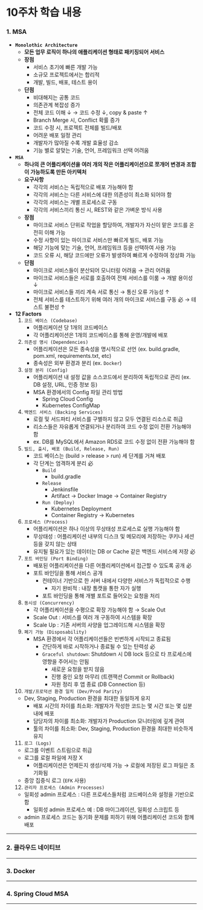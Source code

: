 # 10주차 학습 내용

### 1. MSA
  + **`Monolothic Architecture`**
    + **모든 업무 로직이 하나의 애플리케이션 형태로 패키징되어 서비스**
    + **장점**
      + 서비스 초기에 빠른 개발 가능
      + 소규모 프로젝트에서는 합리적
      + 개발, 빌드, 배포, 테스트 용이
    + **단점**
      + 비대해지는 공통 코드
      + 의존관계 복잡성 증가
      + 전체 코드 이해 ↓ &rarr; 코드 수정 ↓, copy & paste ↑
      + Branch Merge 시, Conflict 확률 증가
      + 코드 수정 시, 프로젝트 전체를 빌드/배포
      + 어려운 배포 일정 관리
      + 개발자가 많아질 수록 개발 효율성 감소
      + 기능 별로 알맞는 기술, 언어, 프레임워크 선택 어려움
  + **`MSA`**
    + **하나의 큰 어플리케이션을 여러 개의 작은 어플리케이션으로 쪼개어 변경과 조합이 가능하도록 만든 아키텍처**
    + **요구사항**
      + 각각의 서비스는 독립적으로 배포 가능해야 함
      + 각각의 서비스는 다른 서비스에 대한 의존성이 최소화 되어야 함
      + 각각의 서비스는 개별 프로세스로 구동
      + 각각의 서비스끼리 통신 시, REST와 같은 가벼운 방식 사용
    + **장점**
      + 마이크로 서비스 단위로 작업을 할당하여, 개발자가 자신이 맡은 코드를 온전히 이해 가능
      + 수정 사항이 있는 마이크로 서비스만 빠르게 빌드, 배포 가능
      + 해당 기능에 맞는 기술, 언어, 프레임워크 등을 선택하여 사용 가능
      + 코드 오류 시, 해당 코드에만 오류가 발생하여 빠르게 수정하여 정상화 가능
    + **단점**
      + 마이크로 서비스들이 분산되어 모니터링 어려움 &rarr; 관리 어려움
      + 마이크로 서비스들은 서로를 호출하여 전체 서비스를 이룸 &rarr; 개발 용이성 ↓
      + 마이크로 서비스들 끼리 계속 서로 통신 &rarr; 통신 오류 가능성 ↑
      + 전체 서비스를 테스트하기 위해 여러 개의 마이크로 서비스를 구동 必 &rarr; 테스트 불편성 ↑
  + **12 Factors**
    1. `코드 베이스 (Codebase)`
       + 어플리케이션 당 1개의 코드베이스
       + 각 어플리케이션은 1개의 코드베이스를 통해 운영/개발에 배포
    2. `의존성 명시 (Dependencies)`
       + 어플리케이션은 모든 종속성을 명시적으로 선언 (ex. build.gradle, pom.xml, requirements.txt, etc)
       + 종속성은 외부 환경과 분리 (ex. `Docker`)
    3. `설정 분리 (Config)`
       + 어플리케이션 내 설정 값을 소스코드에서 분리하여 독립적으로 관리 (ex. DB 설정, URL, 인증 정보 등)
       + MSA 환경에서의 Config 파일 관리 방법
         + Spring Cloud Config
         + Kubernetes ConfigMap
    4. `백엔드 서비스 (Backing Services)`
       + 로컬 및 서드파티 서비스를 구별하지 않고 모두 연결된 리소스로 취급
       + 리소스들은 자유롭게 연결되거나 분리하여 코드 수정 없이 전환 가능해야 함
       + ex. DB를 MySQL에서 Amazon RDS로 코드 수정 없이 전환 가능해야 함
    5. `빌드, 출시, 배포 (Build, Release, Run)`
       + 코드 베이스는 (build > release > run) 세 단계를 거쳐 배포
       + 각 단계는 엄격하게 분리 必
         + `Build`
           + build.gradle
         + `Release`
           + Jenkinsfile
           + Artifact -> Docker Image -> Container Registry
         + `Run (Deploy)`
           + Kubernetes Deployment
           + Container Registry -> Kubernetes
    6. `프로세스 (Process)`
       + 어플리케이션은 하나 이상의 무상태성 프로세스로 실행 가능해야 함
       + 무상태성 : 어플리케이션 내부의 디스크 및 메모리에 저장하는 쿠키나 세션등을 갖지 않는 상태
       + 유지될 필요가 있는 데이터는 DB or Cache 같은 백엔드 서비스에 저장 必
    7. `포트 바인딩 (Port Binding)`
       + 배포된 어플리케이션을 다른 어플리케이션에서 접근할 수 있도록 공개 必
       + 포트 바인딩을 통해 서비스 공개
         + 컨테이너 기반으로 한 서버 내에서 다양한 서비스가 독립적으로 수행
           + 자기 완비적 : 내장 톰캣을 통한 자가 실행
         + 포트 바인딩을 통해 개별 포트로 들어오는 요청을 처리
    8. `동시성 (Concurrency)`
       + 각 어플리케이션을 수평으로 확장 가능해야 함 &rarr; Scale Out
       + Scale Out : 서비스를 여러 개 구동하여 시스템을 확장
       + Scale Up : 기존 서버의 사양을 업그레이드해 시스템을 확장
    9. `폐기 가능 (Disposability)`
       + MSA 환경에서 각 어플리케이션들은 빈번하게 시작되고 종료됨
         + 간단하게 바로 시작하거나 종료될 수 있는 탄력성 必
         + `Graceful shutdown`: Shutdown 시 DB lock 등으로 타 프로세스에 영향을 주어서는 안됨
           + 새로운 요청을 받지 않음
           + 진행 중인 요청 마무리 (트랜잭션 Commit or Rollback)
           + 자원 정리 후 앱 종료 (DB Connection 등)
    10. `개발/프로덕션 환경 일치 (Dev/Prod Parity)`
       + Dev, Staging, Production 환경을 최대한 동일하게 유지
         + 배포 시간의 차이를 최소화: 개발자가 작성한 코드는 몇 시간 또는 몇 십분 내에 배포
         + 담당자의 차이를 최소화: 개발자가 Production 모니터링에 깊게 관여
         + 툴의 차이를 최소화: Dev, Staging, Production 환경을 최대한 비슷하게 유지
    11. `로그 (Logs)`
       + 로그를 이벤트 스트림으로 취급
       + 로그를 로컬 파일에 저장 X
         + 어플리케이션은 언제든지 생성/삭제 가능 &rarr; 로컬에 저장된 로그 파일은 초기화됨
       + 중앙 집중식 로그 (`EFK` 사용)
    12. `관리자 프로세스 (Admin Processes)`
       + 일회성 admin 프로세스 : 다른 프로세스들처럼 코드베이스와 설정을 기반으로 함
         + 일회성 admin 프로세스 예 : DB 마이그레이션, 일회성 스크립트 등
       + admin 프로세스 코드는 동기화 문제를 피하기 위해 어플리케이션 코드와 함께 배포
---
### 2. 클라우드 네이티브
---
### 3. Docker
---
### 4. Spring Cloud MSA
---
